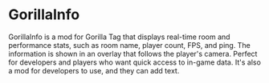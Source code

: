 # GorillaInfo
GorillaInfo is a mod for Gorilla Tag that displays real-time room and performance stats, such as room name, player count, FPS, and ping. The information is shown in an overlay that follows the player's camera. Perfect for developers and players who want quick access to in-game data. It's also a mod for developers to use, and they can add text.
